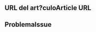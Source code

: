 <!---
Welcome to the Office Add-ins documentation repository.

To report an issue with the Office-Add-ins documentation, please provide the article URL and describe the issue below. Alternatively, if you want to submit a pull request with your recommended documentation changes, we will review your contributions and update our documentation accordingly.

If your issue is not related to the Office Add-ins documentation, please post it to one of the following channels instead:

- To ask a question about using the Office.js API, post your question to Stack Overflow and tag it with the "office-js" tag (http://stackoverflow.com/questions/tagged/office-js).

- To report an issue with the Office.js API or platform, create the issue in the OfficeDev/office-js repository (https://github.com/OfficeDev/office-js), which members of the product team monitor for customer-reported issues.

- To submit a feature request for the Office.js API or platform, post your idea to the Microsoft 365 Developer Platform Tech Community(https://techcommunity.microsoft.com/t5/microsoft-365-developer-platform/idb-p/Microsoft365DeveloperPlatform), or if the feature request already exists there, add your vote for it.
-->

<!--- Provide a general summary of the documentation issue in the Title above -->

## <a name="article-url"></a><span data-ttu-id="2952f-101">URL del art?culo</span><span class="sxs-lookup"><span data-stu-id="2952f-101">Article URL</span></span>
<!-- Provide the URL of the article that this documentation issue relates to -->

## <a name="issue"></a><span data-ttu-id="2952f-102">Problema</span><span class="sxs-lookup"><span data-stu-id="2952f-102">Issue</span></span>
<!-- Provide a thorough description of the documentation issue -->
